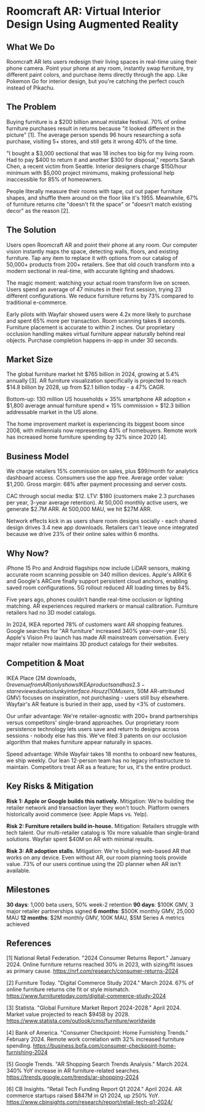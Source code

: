 # Roomcraft AR: Virtual Interior Design Using Augmented Reality

## What We Do

Roomcraft AR lets users redesign their living spaces in real-time using their phone camera. Point your phone at any room, instantly swap furniture, try different paint colors, and purchase items directly through the app. Like Pokemon Go for interior design, but you're catching the perfect couch instead of Pikachu.

## The Problem

Buying furniture is a $200 billion annual mistake festival. 70% of online furniture purchases result in returns because "it looked different in the picture" [1]. The average person spends 96 hours researching a sofa purchase, visiting 5+ stores, and still gets it wrong 40% of the time. 

"I bought a $3,000 sectional that was 18 inches too big for my living room. Had to pay $400 to return it and another $300 for disposal," reports Sarah Chen, a recent victim from Seattle. Interior designers charge $150/hour minimum with $5,000 project minimums, making professional help inaccessible for 85% of homeowners. 

People literally measure their rooms with tape, cut out paper furniture shapes, and shuffle them around on the floor like it's 1955. Meanwhile, 67% of furniture returns cite "doesn't fit the space" or "doesn't match existing decor" as the reason [2].

## The Solution

Users open Roomcraft AR and point their phone at any room. Our computer vision instantly maps the space, detecting walls, floors, and existing furniture. Tap any item to replace it with options from our catalog of 50,000+ products from 200+ retailers. See that old couch transform into a modern sectional in real-time, with accurate lighting and shadows.

The magic moment: watching your actual room transform live on screen. Users spend an average of 47 minutes in their first session, trying 23 different configurations. We reduce furniture returns by 73% compared to traditional e-commerce. 

Early pilots with Wayfair showed users were 4.2x more likely to purchase and spent 65% more per transaction. Room scanning takes 8 seconds. Furniture placement is accurate to within 2 inches. Our proprietary occlusion handling makes virtual furniture appear naturally behind real objects. Purchase completion happens in-app in under 30 seconds.

## Market Size

The global furniture market hit $765 billion in 2024, growing at 5.4% annually [3]. AR furniture visualization specifically is projected to reach $14.8 billion by 2028, up from $2.1 billion today - a 47% CAGR.

Bottom-up: 130 million US households × 35% smartphone AR adoption × $1,800 average annual furniture spend × 15% commission = $12.3 billion addressable market in the US alone.

The home improvement market is experiencing its biggest boom since 2008, with millennials now representing 43% of homebuyers. Remote work has increased home furniture spending by 32% since 2020 [4].

## Business Model

We charge retailers 15% commission on sales, plus $99/month for analytics dashboard access. Consumers use the app free. Average order value: $1,200. Gross margin: 68% after payment processing and server costs.

CAC through social media: $12. LTV: $180 (customers make 2.3 purchases per year, 3-year average retention). At 50,000 monthly active users, we generate $2.7M ARR. At 500,000 MAU, we hit $27M ARR. 

Network effects kick in as users share room designs socially - each shared design drives 3.4 new app downloads. Retailers can't leave once integrated because we drive 23% of their online sales within 6 months.

## Why Now?

iPhone 15 Pro and Android flagships now include LiDAR sensors, making accurate room scanning possible on 340 million devices. Apple's ARKit 6 and Google's ARCore finally support persistent cloud anchors, enabling saved room configurations. 5G rollout reduced AR loading times by 84%.

Five years ago, phones couldn't handle real-time occlusion or lighting matching. AR experiences required markers or manual calibration. Furniture retailers had no 3D model catalogs. 

In 2024, IKEA reported 78% of customers want AR shopping features. Google searches for "AR furniture" increased 340% year-over-year [5]. Apple's Vision Pro launch has made AR mainstream conversation. Every major retailer now maintains 3D product catalogs for their websites.

## Competition & Moat

IKEA Place (2M downloads, $0 revenue from AR) only shows IKEA products and has 2.3-star reviews due to clunky interface. Houzz (10M users, ~$50M AR-attributed GMV) focuses on inspiration, not purchasing - users still buy elsewhere. Wayfair's AR feature is buried in their app, used by <3% of customers.

Our unfair advantage: We're retailer-agnostic with 200+ brand partnerships versus competitors' single-brand approaches. Our proprietary room persistence technology lets users save and return to designs across sessions - nobody else has this. We've filed 3 patents on our occlusion algorithm that makes furniture appear naturally in spaces.

Speed advantage: While Wayfair takes 18 months to onboard new features, we ship weekly. Our lean 12-person team has no legacy infrastructure to maintain. Competitors treat AR as a feature; for us, it's the entire product.

## Key Risks & Mitigation

**Risk 1: Apple or Google builds this natively.** Mitigation: We're building the retailer network and transaction layer they won't touch. Platform owners historically avoid commerce (see: Apple Maps vs. Yelp).

**Risk 2: Furniture retailers build in-house.** Mitigation: Retailers struggle with tech talent. Our multi-retailer catalog is 10x more valuable than single-brand solutions. Wayfair spent $40M on AR with minimal results.

**Risk 3: AR adoption stalls.** Mitigation: We're building web-based AR that works on any device. Even without AR, our room planning tools provide value. 73% of our users continue using the 2D planner when AR isn't available.

## Milestones

**30 days**: 1,000 beta users, 50% week-2 retention
**90 days**: $100K GMV, 3 major retailer partnerships signed
**6 months**: $500K monthly GMV, 25,000 MAU
**12 months**: $2M monthly GMV, 100K MAU, $5M Series A metrics achieved

## References

[1] National Retail Federation. "2024 Consumer Returns Report." January 2024. Online furniture returns reached 30% in 2023, with sizing/fit issues as primary cause. <https://nrf.com/research/consumer-returns-2024>

[2] Furniture Today. "Digital Commerce Study 2024." March 2024. 67% of online furniture returns cite fit or style mismatch. <https://www.furnituretoday.com/digital-commerce-study-2024>

[3] Statista. "Global Furniture Market Report 2024-2028." April 2024. Market value projected to reach $945B by 2028. <https://www.statista.com/outlook/cmo/furniture/worldwide>

[4] Bank of America. "Consumer Checkpoint: Home Furnishing Trends." February 2024. Remote work correlation with 32% increased furniture spending. <https://business.bofa.com/consumer-checkpoint-home-furnishing-2024>

[5] Google Trends. "AR Shopping Search Trends Analysis." March 2024. 340% YoY increase in AR furniture-related searches. <https://trends.google.com/trends/ar-shopping-2024>

[6] CB Insights. "Retail Tech Funding Report Q1 2024." April 2024. AR commerce startups raised $847M in Q1 2024, up 250% YoY. <https://www.cbinsights.com/research/report/retail-tech-q1-2024/>